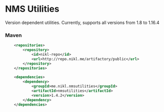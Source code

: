 # NMS Utilities

Version dependent utilities. Currently, supports all versions from 1.8 to 1.16.4

### Maven
```xml
    <repositories>
        <repository>
            <id>nikl-repo</id>
            <url>http://repo.nikl.me/artifactory/public</url>
        </repository>
    </repositories>
    
    <dependencies>
        <dependency>
            <groupId>me.nikl.nmsutilities</groupId>
            <artifactId>nmsutilities</artifactId>
            <version>1.4.2</version>
        </dependency>
    </dependencies>
```
